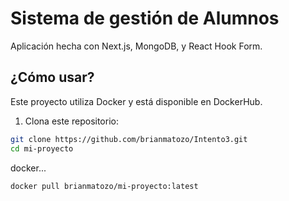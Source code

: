 # Sistema de gestión de Alumnos

Aplicación hecha con Next.js, MongoDB, y React Hook Form.

## ¿Cómo usar?

Este proyecto utiliza Docker y está disponible en DockerHub.

1. Clona este repositorio:
```bash
git clone https://github.com/brianmatozo/Intento3.git
cd mi-proyecto
```
docker...
```bash
docker pull brianmatozo/mi-proyecto:latest
```
<!-- ## Technologies used

This example uses the following technologies:

* Next.js as the React framework
* next-auth for authentication
* Mongoose as the database adapter
* MongoDB as the database
* TypeScript as the programming language 
* Zod for form validations
* Chakra UI as the component library -->
<!-- 
## What is this example showing?

This example is showing how to use next-auth with mongoose as the database adapter to store users and sessions. It also shows how to use the built-in `Credentials` provider to allow users to sign in with their email and password.

The example also includes a simple protected page at `/protected` that only allows authenticated users to access it.

## License

This project is licensed under the MIT License. See the [LICENSE](LICENSE) file for details. -->
